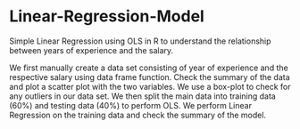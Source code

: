 # Linear-Regression-Model
Simple Linear Regression using OLS in R to understand the relationship between years of experience and the salary.

  We first manually create a data set consisting of year of experience and the respective salary using data frame function.
  Check the summary of the data and plot a scatter plot with the two variables.
  We use a box-plot to check for any outliers in our data set.
  We then split the main data into training data (60%) and testing data (40%) to perform OLS.
  We perform Linear Regression on the training data and check the summary of the model.
